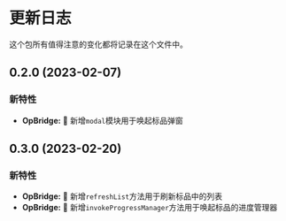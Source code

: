 # 更新日志

这个包所有值得注意的变化都将记录在这个文件中。

## 0.2.0 (2023-02-07)

### 新特性

- **OpBridge:** 🌟 新增`modal`模块用于唤起标品弹窗

## 0.3.0 (2023-02-20)

### 新特性

- **OpBridge:** 🌟 新增`refreshList`方法用于刷新标品中的列表
- **OpBridge:** 🌟 新增`invokeProgressManager`方法用于唤起标品的进度管理器
